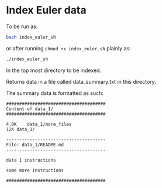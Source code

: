 # Index Euler data

To be run as:

```bash
bash index_euler_sh
```

or after running `chmod +x index_euler.sh` plainly as:

```bash
./index_euler_sh
```

In the top most directory to be indexed.

Returns data in a file called data_summary.txt in this directory.

The summary data is formatted as such:

```
######################################
Content of data_1/
######################################

4.0K	data_1/more_files
12K	data_1/

--------------------------------------
File: data_1/README.md
--------------------------------------

data 1 instructions

some more instructions

######################################
```
